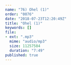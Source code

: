 ```yaml
---
name: "76) Ohel (1)"
order: "0076"
date: "2018-07-23T12:20:49Z"
title: "Ohel (1)"
keywords: []
file:
- ext: ".mp3"
  mime: "audio/mp3"
  size: 11257584
  duration: "7:49"
published: true
---
```


